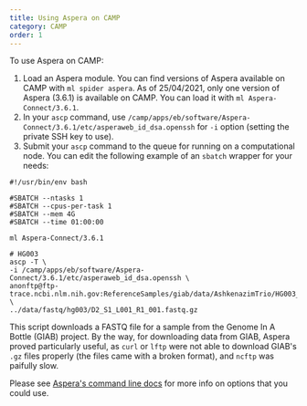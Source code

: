 ```yaml
---
title: Using Aspera on CAMP
category: CAMP
order: 1
---
```


To use Aspera on CAMP:

1. Load an Aspera module. You can find versions of Aspera available on CAMP with `ml spider aspera`. 
As of 25/04/2021, only one version of Aspera (3.6.1) is available on CAMP. You can load it with `ml Aspera-Connect/3.6.1`.
2. In your `ascp` command, use `/camp/apps/eb/software/Aspera-Connect/3.6.1/etc/asperaweb_id_dsa.openssh` for `-i` option (setting the private SSH key to use).
3. Submit your `ascp` command to the queue for running on a computational node. You can edit the following example of an `sbatch` wrapper for your needs:
```
#!/usr/bin/env bash

#SBATCH --ntasks 1
#SBATCH --cpus-per-task 1
#SBATCH --mem 4G
#SBATCH --time 01:00:00

ml Aspera-Connect/3.6.1

# HG003
ascp -T \
-i /camp/apps/eb/software/Aspera-Connect/3.6.1/etc/asperaweb_id_dsa.openssh \
anonftp@ftp-trace.ncbi.nlm.nih.gov:ReferenceSamples/giab/data/AshkenazimTrio/HG003_NA24149_father/NIST_Illumina_2x250bps/reads/D2_S1_L001_R1_001.fastq.gz \
../data/fastq/hg003/D2_S1_L001_R1_001.fastq.gz
```
This script downloads a FASTQ file for a sample from the Genome In A Bottle (GIAB) project. By the way, for downloading data from GIAB, 
Aspera proved particularly useful, as `curl` or `lftp` were not able to download GIAB's `.gz` files properly (the files came with a broken format), 
and `ncftp` was paifully slow.

Please see [Aspera's command line docs](https://download.asperasoft.com/download/docs/ascp/3.5.2/html/dita/ascp_usage.html) for more info on options that you could use.
